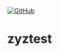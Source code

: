 [![GitHub](https://img.shields.io/github/license/piecezyz/zyztest?style=plastic)](LICENSE)
# zyztest
